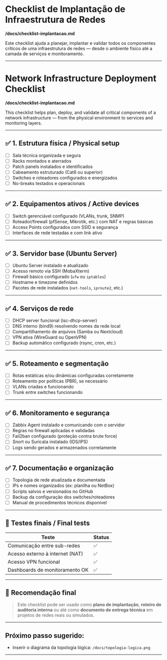 # Checklist de Implantação de Infraestrutura de Redes  
**/docs/checklist-implantacao.md**

Este checklist ajuda a planejar, implantar e validar todos os componentes críticos de uma infraestrutura de redes — desde o ambiente físico até a camada de serviços e monitoramento.

---

# Network Infrastructure Deployment Checklist  
**/docs/checklist-implantacao.md**

This checklist helps plan, deploy, and validate all critical components of a network infrastructure — from the physical environment to services and monitoring layers.

---

## ✅ 1. Estrutura física / Physical setup

- [ ] Sala técnica organizada e segura
- [ ] Racks montados e aterrados
- [ ] Patch panels instalados e identificados
- [ ] Cabeamento estruturado (Cat6 ou superior)
- [ ] Switches e roteadores configurados e energizados
- [ ] No-breaks testados e operacionais

---

## ✅ 2. Equipamentos ativos / Active devices

- [ ] Switch gerenciável configurado (VLANs, trunk, SNMP)
- [ ] Roteador/firewall (pfSense, Mikrotik, etc.) com NAT e regras básicas
- [ ] Access Points configurados com SSID e segurança
- [ ] Interfaces de rede testadas e com link ativo

---

## ✅ 3. Servidor base (Ubuntu Server)

- [ ] Ubuntu Server instalado e atualizado
- [ ] Acesso remoto via SSH (MobaXterm)
- [ ] Firewall básico configurado (`ufw` ou `iptables`)
- [ ] Hostname e timezone definidos
- [ ] Pacotes de rede instalados (`net-tools`, `iproute2`, etc.)

---

## ✅ 4. Serviços de rede

- [ ] DHCP server funcional (isc-dhcp-server)
- [ ] DNS interno (bind9) resolvendo nomes da rede local
- [ ] Compartilhamento de arquivos (Samba ou Nextcloud)
- [ ] VPN ativa (WireGuard ou OpenVPN)
- [ ] Backup automático configurado (rsync, cron, etc.)

---

## ✅ 5. Roteamento e segmentação

- [ ] Rotas estáticas e/ou dinâmicas configuradas corretamente
- [ ] Roteamento por políticas (PBR), se necessário
- [ ] VLANs criadas e funcionando
- [ ] Trunk entre switches funcionando

---

## ✅ 6. Monitoramento e segurança

- [ ] Zabbix Agent instalado e comunicando com o servidor
- [ ] Regras no firewall aplicadas e validadas
- [ ] Fail2ban configurado (proteção contra brute force)
- [ ] Snort ou Suricata instalado (IDS/IPS)
- [ ] Logs sendo gerados e armazenados corretamente

---

## ✅ 7. Documentação e organização

- [ ] Topologia de rede atualizada e documentada
- [ ] IPs e nomes organizados (ex: planilha ou NetBox)
- [ ] Scripts salvos e versionados no GitHub
- [ ] Backup da configuração dos switches/roteadores
- [ ] Manual de procedimentos técnicos disponível

---

## 🧪 Testes finais / Final tests

| Teste                            | Status |
|----------------------------------|--------|
| Comunicação entre sub-redes      | ✅     |
| Acesso externo à internet (NAT)  | ✅     |
| Acesso VPN funcional             | ✅     |
| Dashboards de monitoramento OK   | ✅     |

---

## 🧠 Recomendação final

> Este checklist pode ser usado como **plano de implantação**, **roteiro de auditoria interna** ou até como **documento de entrega técnica** em projetos de redes reais ou simulados.

---

## Próximo passo sugerido:
- Inserir o diagrama da topologia lógica: `/docs/topologia-logica.png`

---
